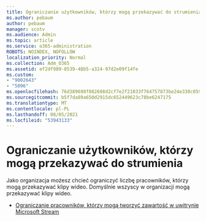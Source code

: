 ```yaml
---
title: Ograniczanie użytkowników, którzy mogą przekazywać do strumienia
ms.author: pebaum
author: pebaum
manager: scotv
ms.audience: Admin
ms.topic: article
ms.service: o365-administration
ROBOTS: NOINDEX, NOFOLLOW
localization_priority: Normal
ms.collection: Adm_O365
ms.assetid: ef2df989-8539-48b5-a324-97d2e09f14fe
ms.custom:
- "9002643"
- "5096"
ms.openlocfilehash: 76d389698f082608d2cf7e2f21033f764757873be24e330c0596e053b4a85ea6
ms.sourcegitcommit: b5f7da89a650d2915dc652449623c78be6247175
ms.translationtype: MT
ms.contentlocale: pl-PL
ms.lasthandoff: 08/05/2021
ms.locfileid: "53943133"
---
```

# <a name="restrict-users-who-can-upload-to-stream"></a>Ograniczanie użytkowników, którzy mogą przekazywać do strumienia

Jako organizacja możesz chcieć ograniczyć liczbę pracowników, którzy mogą przekazywać klipy wideo. Domyślnie wszyscy w organizacji mogą przekazywać klipy wideo.

- [Ograniczanie pracowników, którzy mogą tworzyć zawartość w uwitrynie Microsoft Stream](/stream/restrict-uploaders)
